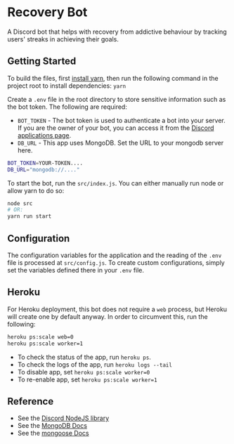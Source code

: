 # Recovery Bot

A Discord bot that helps with recovery from addictive behaviour by tracking
users' streaks in achieving their goals.

## Getting Started

To build the files, first
[install yarn](https://classic.yarnpkg.com/en/docs/install/#debian-stable),
then run the following command in the project root to install dependencies:
`yarn`

Create a `.env` file in the root directory to store sensitive information
such as the bot token. The following are required:

- `BOT_TOKEN` - The bot token is used to authenticate a bot into your
  server. If you are the owner of your bot, you can access it from the
  [Discord applications page](https://discordapp.com/developers/applications/).
- `DB_URL` - This app uses MongoDB. Set the URL to your mongodb server
  here.

```sh
BOT_TOKEN=YOUR-TOKEN....
DB_URL="mongodb://...."
```

To start the bot, run the `src/index.js`. You can either manually run node
or allow yarn to do so:

```sh
node src
# OR:
yarn run start
```

## Configuration

The configuration variables for the application and the reading of the
`.env` file is processed at `src/config.js`. To create custom
configurations, simply set the variables defined there in your `.env` file.

## Heroku

For Heroku deployment, this bot does not require a `web` process, but
Heroku will create one by default anyway. In order to circumvent this, run
the following:

```sh
heroku ps:scale web=0
heroku ps:scale worker=1
```

- To check the status of the app, run `heroku ps`.
- To check the logs of the app, run `heroku logs --tail`
- To disable app, set `heroku ps:scale worker=0`
- To re-enable app, set `heroku ps:scale worker=1`

## Reference

- See the [Discord NodeJS library](https://discord.js.org/#/)
- See the
  [MongoDB Docs](https://docs.mongodb.com/manual/tutorial/getting-started/)
- See the [mongoose Docs](https://mongoosejs.com/docs/index.html)
